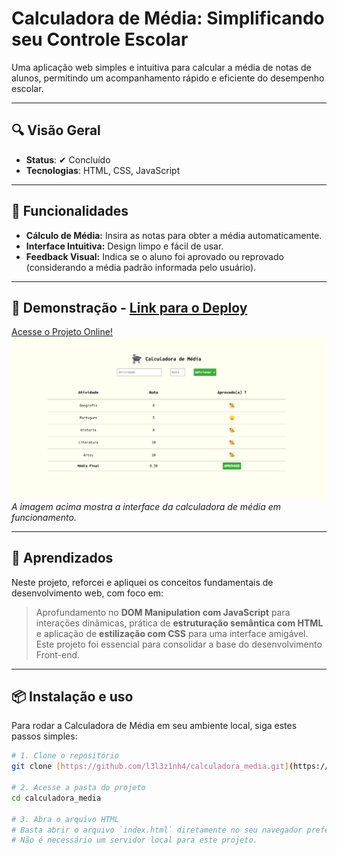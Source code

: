 # Calculadora de Média: Simplificando seu Controle Escolar

Uma aplicação web simples e intuitiva para calcular a média de notas de alunos, permitindo um acompanhamento rápido e eficiente do desempenho escolar.

---

## 🔍 Visão Geral

- **Status**: ✔ Concluído
- **Tecnologias**: HTML, CSS, JavaScript

---


## 🚀 Funcionalidades


- **Cálculo de Média:** Insira as notas para obter a média automaticamente.
- **Interface Intuitiva:** Design limpo e fácil de usar.
- **Feedback Visual:** Indica se o aluno foi aprovado ou reprovado (considerando a média padrão informada pelo usuário).


---

## 📸 Demonstração - [Link para o Deploy](https://calculadora-media-seven.vercel.app/)
<a href="https://calculadora-media-seven.vercel.app/" target="_blank">Acesse o Projeto Online!</a>
![Preview da Calculadora de Média](./assets/calculadora_media_escolar_print.png)
*A imagem acima mostra a interface da calculadora de média em funcionamento.*

---

## 🧠 Aprendizados

Neste projeto, reforcei e apliquei os conceitos fundamentais de desenvolvimento web, com foco em:

> Aprofundamento no **DOM Manipulation com JavaScript** para interações dinâmicas, prática de **estruturação semântica com HTML** e aplicação de **estilização com CSS** para uma interface amigável. Este projeto foi essencial para consolidar a base do desenvolvimento Front-end.

---

## 📦 Instalação e uso

Para rodar a Calculadora de Média em seu ambiente local, siga estes passos simples:

```bash
# 1. Clone o repositório
git clone [https://github.com/l3l3z1nh4/calculadora_media.git](https://github.com/l3l3z1nh4/calculadora_media.git)

# 2. Acesse a pasta do projeto
cd calculadora_media

# 3. Abra o arquivo HTML
# Basta abrir o arquivo `index.html` diretamente no seu navegador preferido.
# Não é necessário um servidor local para este projeto.
